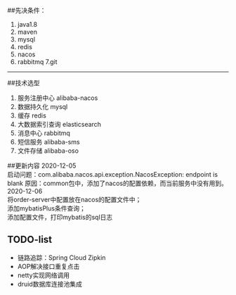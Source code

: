 ##先决条件：
1. java1.8
2. maven
3. mysql
4. redis
5. nacos
6. rabbitmq
7.git
---
##技术选型  
1. 服务注册中心 alibaba-nacos  
2. 数据持久化 mysql
3. 缓存 redis
4. 大数据索引查询 elasticsearch
5. 消息中心 rabbitmq
6. 短信服务  alibaba-sms
7. 文件存储 alibaba-oso

##更新内容
2020-12-05  
启动问题：com.alibaba.nacos.api.exception.NacosException: endpoint is blank
  原因：common包中，添加了nacos的配置依赖，而当前服务中没有用到。  
2020-12-06  
将order-server中配置放在nacos的配置文件中；  
添加mybatisPlus条件查询；  
添加配置文件，打印mybatis的sql日志


## TODO-list
- 链路追踪：Spring Cloud Zipkin
- AOP解决接口重复点击
- netty实现网络调用
- druid数据库连接池集成